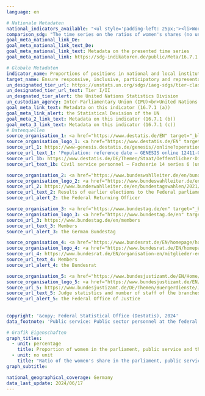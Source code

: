 ```yaml
---
language: en    

# Nationale Metadaten    
national_indicators_available: "<ul style='padding-left: 25px;'><li>Working-age population</li> <li> German Bundestag (lower chamber)</li> <li> Bundesrat (upper chamber)</li> <li> Public service</li> <li> Judiciary</li></ul>"    
comparison_sdg: "The time series on the ratios of women's shares (no unit) are compliant with the UN metadata. The time series on percentage proportions are not compliant with the UN metadata, but provide additional information."    
goal_meta_national_link_De: 
goal_meta_national_link_text_De: 
goal_meta_national_link_text: Metadata on the presented time series
goal_meta_national_link: https://sdg-indikatoren.de/public/Meta/16.7.1.pdf    

# Globale Metadaten    
indicator_name: Proportions of positions in national and local institutions, including (a) the legislatures; (b) the public service; and (c) the judiciary, compared to national distributions, by sex, age, persons with disabilities and population groups    
target_name: Ensure responsive, inclusive, participatory and representative decision-making at all levels    
un_designated_tier_url: https://unstats.un.org/sdgs/iaeg-sdgs/tier-classification/    
un_designated_tier_url_text: Tier I/II    
un_desgnated_tier_alert: the United Nations Statistics Division    
un_custodian_agency: Inter-Parliamentary Union (IPU)<br>United Nations Development Programme (UNDP)    
goal_meta_link_text: Metadata on this indicator (16.7.1 (a))    
goal_meta_link_alert: the Statistical Devision of the UN    
goal_meta_2_link_text: Metadata on this indicator (16.7.1 (b))    
goal_meta_3_link_text: Metadata on this indicator (16.7.1 (c))        
# Datenquellen
source_organisation_1: <a href="https://www.destatis.de/EN" target="_blank"> Federal Statistical Office (Destatis) </a>
source_organisation_logo_1: <a href="https://www.destatis.de/EN" target="_blank"><img src="https://sdg-indikatoren.de/public/OrgImgEn/destatis.png" alt="Logo destatis" style="height:60px; width:148px"/></a>
source_url_1: https://www-genesis.destatis.de/genesis//online?operation=table&code=12411-0006&bypass=true&language=en
source_url_text_1: 'Population: reference date – GENESIS online 12411-0006'
source_url_1b: https://www.destatis.de/DE/Themen/Staat/Oeffentlicher-Dienst/_inhalt.html#sprg236406
source_url_text_1b: Civil service personnel – Fachserie 14 series 6 (until 2021) (only available in German)

source_organisation_2: <a href="https://www.bundeswahlleiter.de/en/bundeswahlleiter.html" target="_blank" onclick="return confirm_alert('the Federal Returning Officer','En');"> The Federal Returning Officer </a>
source_organisation_logo_2: <a href="https://www.bundeswahlleiter.de/en/bundeswahlleiter.html" target="_blank" onclick="return confirm_alert('the Federal Returning Officer','En');"><img src="https://sdg-indikatoren.de/public/OrgImgEn/bundeswahlleiter.png" alt="Logo bundeswahlleiter" style="height:60px; width:148px"/></a>
source_url_2: https://www.bundeswahlleiter.de/en/bundestagswahlen/2021/publikationen.html
source_url_text_2: Results of earlier elections to the Federal parliaments (only available in German)
source_url_alert_2: the Federal Returning Officer

source_organisation_3: <a href="https://www.bundestag.de/en" target="_blank" onclick="return confirm_alert('the German Bundestag','En');"> German Bundestag (Lower chamber) </a>
source_organisation_logo_3: <a href="https://www.bundestag.de/en" target="_blank" onclick="return confirm_alert('the German Bundestag','En');"><img src="https://sdg-indikatoren.de/public/OrgImgEn/bt.png" alt="Logo bt" style="height:60px; width:148px"/></a>
source_url_3: https://www.bundestag.de/en/members
source_url_text_3: Members
source_url_alert_3: the German Bundestag

source_organisation_4: <a href="https://www.bundesrat.de/EN/homepage/homepage-node.html" target="_blank" onclick="return confirm_alert('the Bundesrat','En');"> Bundesrat </a>
source_organisation_logo_4: <a href="https://www.bundesrat.de/EN/homepage/homepage-node.html" target="_blank" onclick="return confirm_alert('the Bundesrat','En');"><img src="https://sdg-indikatoren.de/public/OrgImgEn/brat.png" alt="Logo brat" style="height:60px; width:148px"/></a>
source_url_4: https://www.bundesrat.de/EN/organisation-en/mitglieder-en/mitglieder-en-node.html
source_url_text_4: Members
source_url_alert_4: the Bundesrat

source_organisation_5: <a href="https://www.bundesjustizamt.de/EN/Home/Home_node.html" target="_blank" onclick="return confirm_alert('the Federal Office of Justice','En');"> Federal Office of Justice </a>
source_organisation_logo_5: <a href="https://www.bundesjustizamt.de/EN/Home/Home_node.html" target="_blank" onclick="return confirm_alert('the Federal Office of Justice','En');"><img src="https://sdg-indikatoren.de/public/OrgImgEn/bafj.png" alt="Logo bafj" style="height:60px; width:148px"/></a>
source_url_5: https://www.bundesjustizamt.de/DE/Themen/Buergerdienste/Justizstatistik/Personal/Personal_node.html
source_url_text_5: Judge statistics and number of staff of the branches of jurisdiction (only available in German)
source_url_alert_5: the Federal Office of Justice
    
    
copyright: '&copy; Federal Statistical Office (Destatis), 2024'    
data_footnote: 'Public service: Public sector personnel at the federal and Länder levels; in full-time equivalents of employees as of 30 June of the respective year.'    

# Grafik Eigenschaften    
graph_titles:
  - unit: percentage
    title: Proportion of women in the parliament, public service and the judiciary, as well as in the population
  - unit: no unit
    title: "Ratio of the women's share in the parliament, public service and the judiciary to the working age population"
graph_subtitle:     

national_geographical_coverage: Germany    
data_last_update: 2024/06/17    
---
```


<span></span>